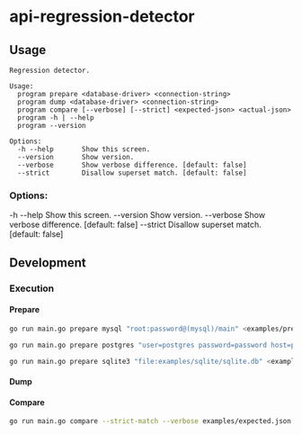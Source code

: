 # api-regression-detector

## Usage

```
Regression detector.

Usage:
  program prepare <database-driver> <connection-string>
  program dump <database-driver> <connection-string>
  program compare [--verbose] [--strict] <expected-json> <actual-json>
  program -h | --help
  program --version

Options:
  -h --help       Show this screen.
  --version       Show version.
  --verbose       Show verbose difference. [default: false]
  --strict        Disallow superset match. [default: false]
```

### Options:

  -h --help       Show this screen.
  --version       Show version.
  --verbose       Show verbose difference. [default: false]
  --strict        Disallow superset match. [default: false]

## Development

### Execution

#### Prepare

```sh
go run main.go prepare mysql "root:password@(mysql)/main" <examples/prepare.json
```

```sh
go run main.go prepare postgres "user=postgres password=password host=postgres dbname=main sslmode=disable" <examples/prepare.json
```

```sh
go run main.go prepare sqlite3 "file:examples/sqlite/sqlite.db" <examples/prepare.json
```

#### Dump

#### Compare

```sh
go run main.go compare --strict-match --verbose examples/expected.json examples/actual.json
```
